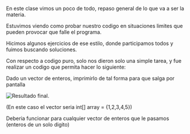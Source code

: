 En este clase vimos un poco de todo, repaso general de lo que va a ser la materia.

Estuvimos viendo como probar nuestro codigo en situaciones limites que pueden provocar que falle el programa.

Hicimos algunos ejercicios de ese estilo, donde participamos todos y fuimos buscando soluciones.

Con respecto a codigo puro, solo nos dieron solo una simple tarea, y fue realizar un codigo que permita hacer lo siguiente:

Dado un vector de enteros, imprimirlo de tal forma para que salga por pantalla

![Resultado final.](https://i.ibb.co/gZxFhdm/12345.png "Resultado Final")

(En este caso el vector seria int[] array = {1,2,3,4,5})

Deberia funcionar para cualquier vector de enteros que le pasamos (enteros de un solo digito)